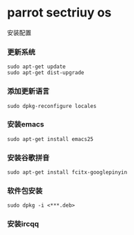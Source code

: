 # parrot sectriuy os

安装配置

### 更新系统
```
sudo apt-get update
sudo apt-get dist-upgrade 
```
### 添加更新语言
`sudo dpkg-reconfigure locales`

### 安装emacs
`sudo apt-get install emacs25`

### 安装谷歌拼音
`sudo apt-get install fcitx-googlepinyin`

### 软件包安装
`sudo dpkg -i <***.deb>`

### 安装ircqq
